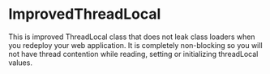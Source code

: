 # ImprovedThreadLocal
This is improved ThreadLocal class that does not leak class loaders when you redeploy your web application. It is completely non-blocking so you will not have thread contention while reading, setting or initializing threadLocal values.
